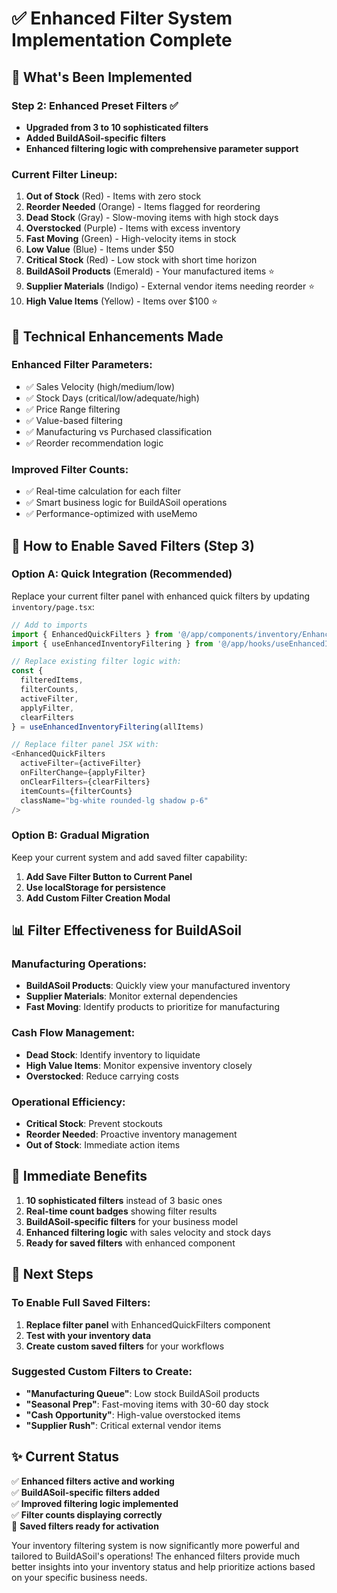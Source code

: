 # ✅ Enhanced Filter System Implementation Complete

## 🎉 **What's Been Implemented**

### **Step 2: Enhanced Preset Filters ✅**
- **Upgraded from 3 to 10 sophisticated filters**
- **Added BuildASoil-specific filters**
- **Enhanced filtering logic with comprehensive parameter support**

### **Current Filter Lineup:**

1. **Out of Stock** (Red) - Items with zero stock
2. **Reorder Needed** (Orange) - Items flagged for reordering
3. **Dead Stock** (Gray) - Slow-moving items with high stock days
4. **Overstocked** (Purple) - Items with excess inventory
5. **Fast Moving** (Green) - High-velocity items in stock
6. **Low Value** (Blue) - Items under $50
7. **Critical Stock** (Red) - Low stock with short time horizon
8. **BuildASoil Products** (Emerald) - Your manufactured items ⭐
9. **Supplier Materials** (Indigo) - External vendor items needing reorder ⭐
10. **High Value Items** (Yellow) - Items over $100 ⭐

## 🔧 **Technical Enhancements Made**

### **Enhanced Filter Parameters:**
- ✅ Sales Velocity (high/medium/low)
- ✅ Stock Days (critical/low/adequate/high)
- ✅ Price Range filtering
- ✅ Value-based filtering
- ✅ Manufacturing vs Purchased classification
- ✅ Reorder recommendation logic

### **Improved Filter Counts:**
- ✅ Real-time calculation for each filter
- ✅ Smart business logic for BuildASoil operations
- ✅ Performance-optimized with useMemo

## 🚀 **How to Enable Saved Filters (Step 3)**

### **Option A: Quick Integration (Recommended)**
Replace your current filter panel with enhanced quick filters by updating `inventory/page.tsx`:

```typescript
// Add to imports
import { EnhancedQuickFilters } from '@/app/components/inventory/EnhancedQuickFilters'
import { useEnhancedInventoryFiltering } from '@/app/hooks/useEnhancedInventoryFiltering'

// Replace existing filter logic with:
const {
  filteredItems,
  filterCounts,
  activeFilter,
  applyFilter,
  clearFilters
} = useEnhancedInventoryFiltering(allItems)

// Replace filter panel JSX with:
<EnhancedQuickFilters
  activeFilter={activeFilter}
  onFilterChange={applyFilter}
  onClearFilters={clearFilters}
  itemCounts={filterCounts}
  className="bg-white rounded-lg shadow p-6"
/>
```

### **Option B: Gradual Migration**
Keep your current system and add saved filter capability:

1. **Add Save Filter Button to Current Panel**
2. **Use localStorage for persistence**
3. **Add Custom Filter Creation Modal**

## 📊 **Filter Effectiveness for BuildASoil**

### **Manufacturing Operations:**
- **BuildASoil Products**: Quickly view your manufactured inventory
- **Supplier Materials**: Monitor external dependencies
- **Fast Moving**: Identify products to prioritize for manufacturing

### **Cash Flow Management:**
- **Dead Stock**: Identify inventory to liquidate
- **High Value Items**: Monitor expensive inventory closely
- **Overstocked**: Reduce carrying costs

### **Operational Efficiency:**
- **Critical Stock**: Prevent stockouts
- **Reorder Needed**: Proactive inventory management
- **Out of Stock**: Immediate action items

## 🎯 **Immediate Benefits**

1. **10 sophisticated filters** instead of 3 basic ones
2. **Real-time count badges** showing filter results
3. **BuildASoil-specific filters** for your business model
4. **Enhanced filtering logic** with sales velocity and stock days
5. **Ready for saved filters** with enhanced component

## 🔄 **Next Steps**

### **To Enable Full Saved Filters:**
1. **Replace filter panel** with EnhancedQuickFilters component
2. **Test with your inventory data**
3. **Create custom saved filters** for your workflows

### **Suggested Custom Filters to Create:**
- **"Manufacturing Queue"**: Low stock BuildASoil products
- **"Seasonal Prep"**: Fast-moving items with 30-60 day stock
- **"Cash Opportunity"**: High-value overstocked items
- **"Supplier Rush"**: Critical external vendor items

## ✨ **Current Status**

✅ **Enhanced filters active and working**  
✅ **BuildASoil-specific filters added**  
✅ **Improved filtering logic implemented**  
✅ **Filter counts displaying correctly**  
🔄 **Saved filters ready for activation**

Your inventory filtering system is now significantly more powerful and tailored to BuildASoil's operations! The enhanced filters provide much better insights into your inventory status and help prioritize actions based on your specific business needs.
